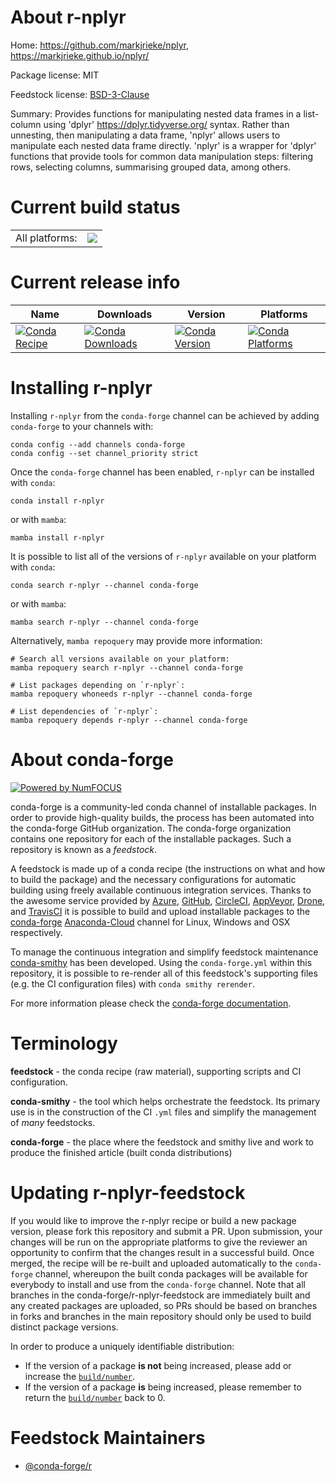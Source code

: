 About r-nplyr
=============

Home: https://github.com/markjrieke/nplyr, https://markjrieke.github.io/nplyr/

Package license: MIT

Feedstock license: [BSD-3-Clause](https://github.com/conda-forge/r-nplyr-feedstock/blob/main/LICENSE.txt)

Summary: Provides functions for manipulating nested data frames in a list-column using 'dplyr' <https://dplyr.tidyverse.org/> syntax. Rather than unnesting, then manipulating a data frame, 'nplyr' allows users to manipulate each nested data frame directly. 'nplyr' is a wrapper for 'dplyr' functions that provide tools for common data manipulation steps: filtering rows, selecting columns, summarising grouped data, among others.

Current build status
====================


<table><tr><td>All platforms:</td>
    <td>
      <a href="https://dev.azure.com/conda-forge/feedstock-builds/_build/latest?definitionId=16737&branchName=main">
        <img src="https://dev.azure.com/conda-forge/feedstock-builds/_apis/build/status/r-nplyr-feedstock?branchName=main">
      </a>
    </td>
  </tr>
</table>

Current release info
====================

| Name | Downloads | Version | Platforms |
| --- | --- | --- | --- |
| [![Conda Recipe](https://img.shields.io/badge/recipe-r--nplyr-green.svg)](https://anaconda.org/conda-forge/r-nplyr) | [![Conda Downloads](https://img.shields.io/conda/dn/conda-forge/r-nplyr.svg)](https://anaconda.org/conda-forge/r-nplyr) | [![Conda Version](https://img.shields.io/conda/vn/conda-forge/r-nplyr.svg)](https://anaconda.org/conda-forge/r-nplyr) | [![Conda Platforms](https://img.shields.io/conda/pn/conda-forge/r-nplyr.svg)](https://anaconda.org/conda-forge/r-nplyr) |

Installing r-nplyr
==================

Installing `r-nplyr` from the `conda-forge` channel can be achieved by adding `conda-forge` to your channels with:

```
conda config --add channels conda-forge
conda config --set channel_priority strict
```

Once the `conda-forge` channel has been enabled, `r-nplyr` can be installed with `conda`:

```
conda install r-nplyr
```

or with `mamba`:

```
mamba install r-nplyr
```

It is possible to list all of the versions of `r-nplyr` available on your platform with `conda`:

```
conda search r-nplyr --channel conda-forge
```

or with `mamba`:

```
mamba search r-nplyr --channel conda-forge
```

Alternatively, `mamba repoquery` may provide more information:

```
# Search all versions available on your platform:
mamba repoquery search r-nplyr --channel conda-forge

# List packages depending on `r-nplyr`:
mamba repoquery whoneeds r-nplyr --channel conda-forge

# List dependencies of `r-nplyr`:
mamba repoquery depends r-nplyr --channel conda-forge
```


About conda-forge
=================

[![Powered by
NumFOCUS](https://img.shields.io/badge/powered%20by-NumFOCUS-orange.svg?style=flat&colorA=E1523D&colorB=007D8A)](https://numfocus.org)

conda-forge is a community-led conda channel of installable packages.
In order to provide high-quality builds, the process has been automated into the
conda-forge GitHub organization. The conda-forge organization contains one repository
for each of the installable packages. Such a repository is known as a *feedstock*.

A feedstock is made up of a conda recipe (the instructions on what and how to build
the package) and the necessary configurations for automatic building using freely
available continuous integration services. Thanks to the awesome service provided by
[Azure](https://azure.microsoft.com/en-us/services/devops/), [GitHub](https://github.com/),
[CircleCI](https://circleci.com/), [AppVeyor](https://www.appveyor.com/),
[Drone](https://cloud.drone.io/welcome), and [TravisCI](https://travis-ci.com/)
it is possible to build and upload installable packages to the
[conda-forge](https://anaconda.org/conda-forge) [Anaconda-Cloud](https://anaconda.org/)
channel for Linux, Windows and OSX respectively.

To manage the continuous integration and simplify feedstock maintenance
[conda-smithy](https://github.com/conda-forge/conda-smithy) has been developed.
Using the ``conda-forge.yml`` within this repository, it is possible to re-render all of
this feedstock's supporting files (e.g. the CI configuration files) with ``conda smithy rerender``.

For more information please check the [conda-forge documentation](https://conda-forge.org/docs/).

Terminology
===========

**feedstock** - the conda recipe (raw material), supporting scripts and CI configuration.

**conda-smithy** - the tool which helps orchestrate the feedstock.
                   Its primary use is in the construction of the CI ``.yml`` files
                   and simplify the management of *many* feedstocks.

**conda-forge** - the place where the feedstock and smithy live and work to
                  produce the finished article (built conda distributions)


Updating r-nplyr-feedstock
==========================

If you would like to improve the r-nplyr recipe or build a new
package version, please fork this repository and submit a PR. Upon submission,
your changes will be run on the appropriate platforms to give the reviewer an
opportunity to confirm that the changes result in a successful build. Once
merged, the recipe will be re-built and uploaded automatically to the
`conda-forge` channel, whereupon the built conda packages will be available for
everybody to install and use from the `conda-forge` channel.
Note that all branches in the conda-forge/r-nplyr-feedstock are
immediately built and any created packages are uploaded, so PRs should be based
on branches in forks and branches in the main repository should only be used to
build distinct package versions.

In order to produce a uniquely identifiable distribution:
 * If the version of a package **is not** being increased, please add or increase
   the [``build/number``](https://docs.conda.io/projects/conda-build/en/latest/resources/define-metadata.html#build-number-and-string).
 * If the version of a package **is** being increased, please remember to return
   the [``build/number``](https://docs.conda.io/projects/conda-build/en/latest/resources/define-metadata.html#build-number-and-string)
   back to 0.

Feedstock Maintainers
=====================

* [@conda-forge/r](https://github.com/conda-forge/r/)


